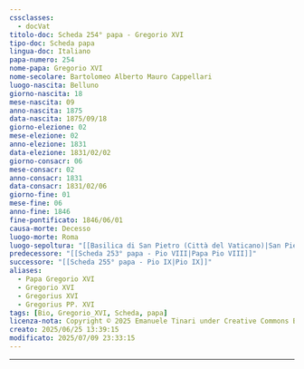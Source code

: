 ```yaml
---
cssclasses:
  - docVat
titolo-doc: Scheda 254° papa - Gregorio XVI
tipo-doc: Scheda papa
lingua-doc: Italiano
papa-numero: 254
nome-papa: Gregorio XVI
nome-secolare: Bartolomeo Alberto Mauro Cappellari
luogo-nascita: Belluno
giorno-nascita: 18
mese-nascita: 09
anno-nascita: 1875
data-nascita: 1875/09/18
giorno-elezione: 02
mese-elezione: 02
anno-elezione: 1831
data-elezione: 1831/02/02
giorno-consacr: 06
mese-consacr: 02
anno-consacr: 1831
data-consacr: 1831/02/06
giorno-fine: 01
mese-fine: 06
anno-fine: 1846
fine-pontificato: 1846/06/01
causa-morte: Decesso
luogo-morte: Roma
luogo-sepoltura: "[[Basilica di San Pietro (Città del Vaticano)|San Pietro]]"
predecessore: "[[Scheda 253° papa - Pio VIII|Papa Pio VIII]]"
successore: "[[Scheda 255° papa - Pio IX|Pio IX]]"
aliases:
  - Papa Gregorio XVI
  - Gregorio XVI
  - Gregorius XVI
  - Gregorius PP. XVI
tags: [Bio, Gregorio_XVI, Scheda, papa]
licenza-nota: Copyright © 2025 Emanuele Tinari under Creative Commons BY-NC-SA 4.0 https://creativecommons.org/licenses/by-nc-sa/4.0/
creato: 2025/06/25 13:39:15
modificato: 2025/07/09 23:33:15
---
```


***